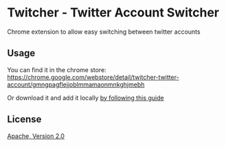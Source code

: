 # Twitcher - Twitter Account Switcher

Chrome extension to allow easy switching between twitter accounts

## Usage

You can find it in the chrome store: https://chrome.google.com/webstore/detail/twitcher-twitter-account/gmngpagflejjoblmmamaonmnkghjmebh

Or download it and add it locally [by following this guide](https://developer.chrome.com/extensions/getstarted#unpacked)

## License
[Apache, Version 2.0](https://github.com/thomseddon/twitcher/blob/master/LICENSE)
